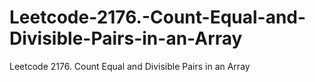 # Leetcode-2176.-Count-Equal-and-Divisible-Pairs-in-an-Array
Leetcode 2176. Count Equal and Divisible Pairs in an Array
